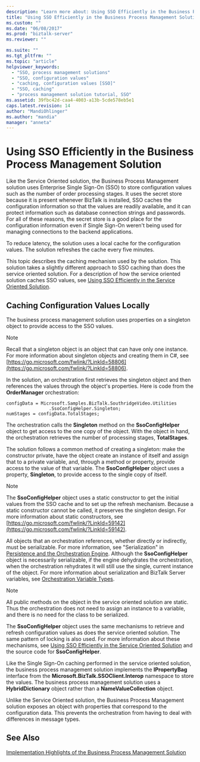 ```yaml
---
description: "Learn more about: Using SSO Efficiently in the Business Process Management Solution"
title: "Using SSO Efficiently in the Business Process Management Solution | Microsoft Docs"
ms.custom: ""
ms.date: "06/08/2017"
ms.prod: "biztalk-server"
ms.reviewer: ""

ms.suite: ""
ms.tgt_pltfrm: ""
ms.topic: "article"
helpviewer_keywords:
  - "SSO, process management solutions"
  - "SSO, configuration values"
  - "caching, configuration values [SSO]"
  - "SSO, caching"
  - "process management solution tutorial, SSO"
ms.assetid: 39fbc42d-caa4-4003-a13b-5cde578eb5e1
caps.latest.revision: 14
author: "MandiOhlinger"
ms.author: "mandia"
manager: "anneta"
---
```

# Using SSO Efficiently in the Business Process Management Solution
Like the Service Oriented solution, the Business Process Management solution uses Enterprise Single Sign-On (SSO) to store configuration values such as the number of order processing stages. It uses the secret store because it is present whenever BizTalk is installed, SSO caches the configuration information so that the values are readily available, and it can protect information such as database connection strings and passwords. For all of these reasons, the secret store is a good place for the configuration information even if Single Sign-On weren't being used for managing connections to the backend applications.

 To reduce latency, the solution uses a local cache for the configuration values. The solution refreshes the cache every five minutes.

 This topic describes the caching mechanism used by the solution. This solution takes a slightly different approach to SSO caching than does the service oriented solution. For a description of how the service oriented solution caches SSO values, see [Using SSO Efficiently in the Service Oriented Solution](../core/using-sso-efficiently-in-the-service-oriented-solution.md).

## Caching Configuration Values Locally
 The business process management solution uses properties on a singleton object to provide access to the SSO values.

> [!NOTE]
>  Recall that a singleton object is an object that can have only one instance. For more information about singleton objects and creating them in C#, see [https://go.microsoft.com/fwlink/?LinkId=58806](https://go.microsoft.com/fwlink/?LinkId=58806).

 In the solution, an orchestration first retrieves the singleton object and then references the values through the object's properties. Here is code from the **OrderManager** orchestration:

```
configData = Microsoft.Samples.BizTalk.SouthridgeVideo.Utilities
                .SsoConfigHelper.Singleton;
numStages = configData.TotalStages;
```

 The orchestration calls the **Singleton** method on the **SsoConfigHelper** object to get access to the one copy of the object. With the object in hand, the orchestration retrieves the number of processing stages, **TotalStages**.

 The solution follows a common method of creating a singleton: make the constructor private, have the object create an instance of itself and assign that to a private variable, and, through a method or property, provide access to the value of that variable. The **SsoConfigHelper** object uses a property, **Singleton**, to provide access to the single copy of itself.

> [!NOTE]
>  The **SsoConfigHelper** object uses a static constructor to get the initial values from the SSO cache and to set up the refresh mechanism. Because a static constructor cannot be called, it preserves the singleton design. For more information about static constructors, see [https://go.microsoft.com/fwlink/?LinkId=59142](https://go.microsoft.com/fwlink/?LinkId=59142).

 All objects that an orchestration references, whether directly or indirectly, must be serializable. For more information, see "Serialization" in [Persistence and the Orchestration Engine](../core/persistence-and-the-orchestration-engine.md). Although the **SsoConfigHelper** object is necessarily serializable, if the engine dehydrates the orchestration, when the orchestration rehydrates it will still use the single, current instance of the object. For more information about serialization and BizTalk Server variables, see [Orchestration Variable Types](../core/orchestration-variable-types.md).

> [!NOTE]
>  All public methods on the object in the service oriented solution are static. Thus the orchestration does not need to assign an instance to a variable, and there is no need for the class to be serialized.

 The **SsoConfigHelper** object uses the same mechanisms to retrieve and refresh configuration values as does the service oriented solution. The same pattern of locking is also used. For more information about these mechanisms, see [Using SSO Efficiently in the Service Oriented Solution](../core/using-sso-efficiently-in-the-service-oriented-solution.md) and the source code for **SsoConfigHelper**.

 Like the Single Sign-On caching performed in the service oriented solution, the business process management solution implements the **IPropertyBag** interface from the **Microsoft.BizTalk.SSOClient.Interop** namespace to store the values. The business process management solution uses a **HybridDictionary** object rather than a **NameValueCollection** object.

 Unlike the Service Oriented solution, the Business Process Management solution exposes an object with properties that correspond to the configuration data. This prevents the orchestration from having to deal with differences in message types.

## See Also
 [Implementation Highlights of the Business Process Management Solution](../core/implementation-highlights-of-the-business-process-management-solution.md)
